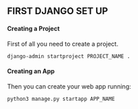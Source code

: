 ## FIRST DJANGO SET UP

#### Creating a Project

First of all you need to create a project.

```
django-admin startproject PROJECT_NAME .
```

#### Creating an App

Then you can create your web app running:

```
python3 manage.py startapp APP_NAME
```
